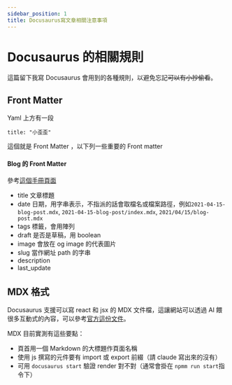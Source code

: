 ```yaml
---
sidebar_position: 1
title: Docusaurus寫文章相關注意事項
---
```


# Docusaurus 的相關規則

這篇留下我寫 Docusaurus 會用到的各種規則，以避免忘記~~可以有小抄偷看~~。

## Front Matter

Yaml 上方有一段
```
title: "小歪歪"
```

這個就是 Front Matter ，以下列一些重要的 Front matter

#### Blog 的 Front Matter

參考[這個手冊頁面](https://docusaurus.io/docs/api/plugins/@docusaurus/plugin-content-blog#markdown-front-matter)

* title 文章標題
* date 日期，用字串表示，不指派的話會取檔名或檔案路徑，例如`2021-04-15-blog-post.mdx`, `2021-04-15-blog-post/index.mdx`, `2021/04/15/blog-post.mdx` 
* tags 標籤，會用陣列
* draft 是否是草稿，用 boolean
* image 會放在 og image 的代表圖片
* slug 當作網址 path 的字串
* description
* last_update

## MDX 格式

Docusaurus 支援可以寫 react 和 jsx 的 MDX 文件檔，這讓網站可以透過 AI 餵很多互動式的內容，可以參考[官方這份文件](https://docusaurus.io/docs/markdown-features/react)。

MDX 目前實測有這些要點：
* 頁首用一個 Markdown 的大標題作頁面名稱
* 使用 js 撰寫的元件要有 import 或 export 前綴（請 claude 寫出來的沒有）
* 可用 `docusaurus start` 驗證 render 對不對（通常會掛在 `npmm run start`指令下）
